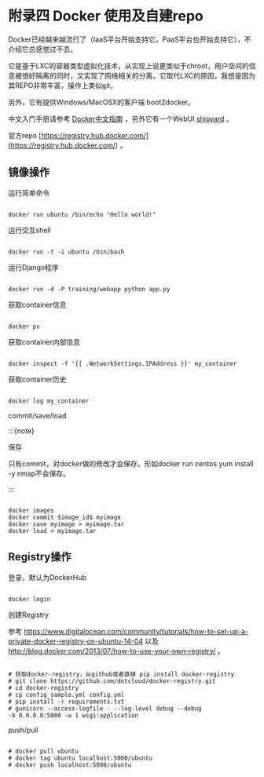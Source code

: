 # 附录四  Docker 使用及自建repo

Docker已经越来越流行了（IaaS平台开始支持它，PaaS平台也开始支持它），不介绍它总感觉过不去。

它是基于LXC的容器类型虚拟化技术，从实现上说更类似于chroot，用户空间的信息被很好隔离的同时，又实现了网络相关的分离。它取代LXC的原因，我想是因为其REPO非常丰富，操作上类似git。

另外，它有提供Windows/MacOSX的客户端 boot2docker。

中文入门手册请参考 [Docker中文指南](<http://www.widuu.com/chinese_docker/>) ，另外它有一个WebUI [shipyard](<https://github.com/shipyard/shipyard>) 。

官方repo [https://registry.hub.docker.com/](<https://registry.hub.docker.com/>) 。

## 镜像操作

运行简单命令

```{code}

docker run ubuntu /bin/echo "Hello world!"

```

运行交互shell

```{code}

docker run -t -i ubuntu /bin/bash

```

运行Django程序

```{code}

docker run -d -P training/webapp python app.py

```

获取container信息

```{code}

docker ps

```

获取container内部信息

```{code}

docker inspect -f '{{ .NetworkSettings.IPAddress }}' my_container

```

获取container历史

```{code}

docker log my_container

```

commit/save/load

:::{note}

保存

只有commit，对docker做的修改才会保存，形如docker run centos yum install -y nmap不会保存。

:::

```{code}

docker images
docker commit $image_id$ myimage
docker save myimage > myimage.tar
docker load < myimage.tar

```

## Registry操作

登录，默认为DockerHub

```{code}

docker login

```

创建Registry

参考 <https://www.digitalocean.com/community/tutorials/how-to-set-up-a-private-docker-registry-on-ubuntu-14-04> 以及 <http://blog.docker.com/2013/07/how-to-use-your-own-registry/> 。

```{code}

# 获取docker-registry，从github或者直接 pip install docker-registry
# git clone https://github.com/dotcloud/docker-registry.git
# cd docker-registry
# cp config_sample.yml config.yml
# pip install -r requirements.txt
# gunicorn --access-logfile - --log-level debug --debug
-b 0.0.0.0:5000 -w 1 wsgi:application

```

push/pull

```{code}

# docker pull ubuntu
# docker tag ubuntu localhost:5000/ubuntu
# docker push localhost:5000/ubuntu

```


